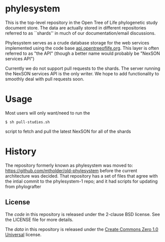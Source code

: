 # phylesystem

This is the top-level repository in the Open Tree of Life
phylogenetic study document store.
The data are actually stored in different repositories referred
to as ``shards'' in much of our documentation/email discussions.

Phylesystem serves as a crude database storage for the 
web services implemented using the code base
[api.opentreeoflife.org](https://github.com/OpenTreeOfLife/api.opentreeoflife.org).
This layer is often referred to as "the API" (though a better name 
would probably be "NexSON services API")

Currently we do not support pull requests to the shards.
The server running the NexSON services API is the only 
writer. We hope to add functionality to smoothly deal
with pull requests soon.



# Usage

Most users will only want/need to run the 

    $ sh pull-studies.sh

script to fetch and pull the latest NexSON for all of the shards





# History

The repository formerly known as phylesystem was moved to:
https://github.com/mtholder/old-phylesystem
before the current architecture was decided.
That repository has a set of files that agree with the intial commit to the
phylesystem-1 repo; and it had scripts for updating from phylografter

## License

The *code* in this repository is released under the 2-clause BSD license. See
the LICENSE file for more details.

The *data* in this repository is released under the [Create Commons Zero 1.0 Universal](https://creativecommons.org/publicdomain/zero/1.0/) license.

